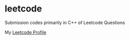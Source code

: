 # leetcode
Submission codes primarily in C++ of Leetcode Questions

My [Leetcode Profile](https://leetcode.com/thepushkarp/)
